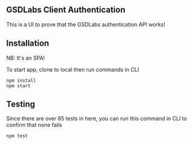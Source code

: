 ## GSDLabs Client Authentication

This is a UI to prove that the GSDLabs authentication API works!

## Installation

NB: It's an SPA!

To start app, clone to local then run commands in CLI

```
npm install
npm start
```

## Testing

Since there are over 85 tests in here, you can run this command in CLI to confirm that none fails

```
npm test
```
